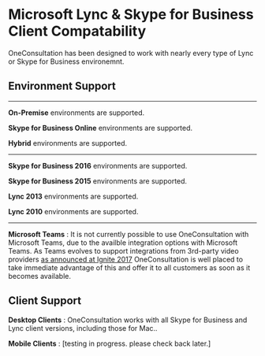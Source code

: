 # Microsoft Lync & Skype for Business Client Compatability

OneConsultation has been designed to work with nearly every type of Lync or Skype for Business environemnt.

## Environment Support
---
**On-Premise** environments are supported.

**Skype for Business Online** environments are supported.

**Hybrid** environments are supported.


---
**Skype for Business 2016** environments are supported.

**Skype for Business 2015** environments are supported.

**Lync 2013** environments are supported.

**Lync 2010** environments are supported.


---
**Microsoft Teams** : It is not currently possible to use OneConsultation with Microsoft Teams, due to the availble integration options with Microsoft Teams. As Teams evolves to support integrations from 3rd-party video providers [as announced at Ignite 2017](https://www.microsoft.com/en-us/microsoft-365/blog/2017/09/25/a-new-vision-for-intelligent-communications-in-office-365/) OneConsultation is well placed to take immediate advantage of this and offer it to all customers as soon as it becomes available.

## Client Support

**Desktop Clients** : OneConsultation works with all Skype for Business and Lync client versions, including those for Mac..

**Mobile Clients** : [testing in progress. please check back later.] 